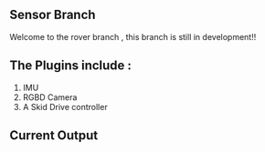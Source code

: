 ## Sensor Branch

Welcome to the rover branch , this branch is still in development!!

## The Plugins include :

1. IMU
2. RGBD Camera
3. A Skid Drive controller

## Current Output

